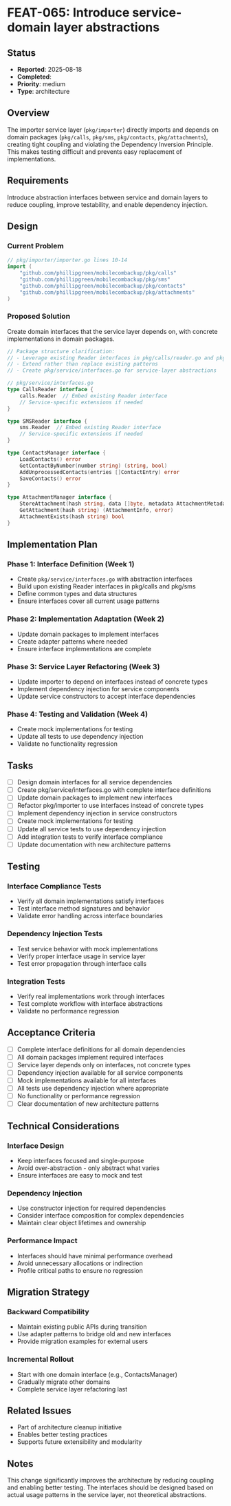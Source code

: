 # FEAT-065: Introduce service-domain layer abstractions

## Status
- **Reported**: 2025-08-18
- **Completed**: 
- **Priority**: medium
- **Type**: architecture

## Overview
The importer service layer (`pkg/importer`) directly imports and depends on domain packages (`pkg/calls`, `pkg/sms`, `pkg/contacts`, `pkg/attachments`), creating tight coupling and violating the Dependency Inversion Principle. This makes testing difficult and prevents easy replacement of implementations.

## Requirements
Introduce abstraction interfaces between service and domain layers to reduce coupling, improve testability, and enable dependency injection.

## Design
### Current Problem
```go
// pkg/importer/importer.go lines 10-14
import (
    "github.com/phillipgreen/mobilecombackup/pkg/calls"
    "github.com/phillipgreen/mobilecombackup/pkg/sms"
    "github.com/phillipgreen/mobilecombackup/pkg/contacts"
    "github.com/phillipgreen/mobilecombackup/pkg/attachments"
)
```

### Proposed Solution
Create domain interfaces that the service layer depends on, with concrete implementations in domain packages.

```go
// Package structure clarification:
// - Leverage existing Reader interfaces in pkg/calls/reader.go and pkg/sms/reader.go  
// - Extend rather than replace existing patterns
// - Create pkg/service/interfaces.go for service-layer abstractions

// pkg/service/interfaces.go
type CallsReader interface {
    calls.Reader  // Embed existing Reader interface
    // Service-specific extensions if needed
}

type SMSReader interface {
    sms.Reader  // Embed existing Reader interface  
    // Service-specific extensions if needed
}

type ContactsManager interface {
    LoadContacts() error
    GetContactByNumber(number string) (string, bool)
    AddUnprocessedContacts(entries []ContactEntry) error
    SaveContacts() error
}

type AttachmentManager interface {
    StoreAttachment(hash string, data []byte, metadata AttachmentMetadata) error
    GetAttachment(hash string) (AttachmentInfo, error)
    AttachmentExists(hash string) bool
}
```

## Implementation Plan
### Phase 1: Interface Definition (Week 1)
- Create `pkg/service/interfaces.go` with abstraction interfaces
- Build upon existing Reader interfaces in pkg/calls and pkg/sms
- Define common types and data structures
- Ensure interfaces cover all current usage patterns

### Phase 2: Implementation Adaptation (Week 2)
- Update domain packages to implement interfaces
- Create adapter patterns where needed
- Ensure interface implementations are complete

### Phase 3: Service Layer Refactoring (Week 3)
- Update importer to depend on interfaces instead of concrete types
- Implement dependency injection for service components
- Update service constructors to accept interface dependencies

### Phase 4: Testing and Validation (Week 4)
- Create mock implementations for testing
- Update all tests to use dependency injection
- Validate no functionality regression

## Tasks
- [ ] Design domain interfaces for all service dependencies
- [ ] Create pkg/service/interfaces.go with complete interface definitions
- [ ] Update domain packages to implement new interfaces
- [ ] Refactor pkg/importer to use interfaces instead of concrete types
- [ ] Implement dependency injection in service constructors
- [ ] Create mock implementations for testing
- [ ] Update all service tests to use dependency injection
- [ ] Add integration tests to verify interface compliance
- [ ] Update documentation with new architecture patterns

## Testing
### Interface Compliance Tests
- Verify all domain implementations satisfy interfaces
- Test interface method signatures and behavior
- Validate error handling across interface boundaries

### Dependency Injection Tests
- Test service behavior with mock implementations
- Verify proper interface usage in service layer
- Test error propagation through interface calls

### Integration Tests
- Verify real implementations work through interfaces
- Test complete workflow with interface abstractions
- Validate no performance regression

## Acceptance Criteria
- [ ] Complete interface definitions for all domain dependencies
- [ ] All domain packages implement required interfaces
- [ ] Service layer depends only on interfaces, not concrete types
- [ ] Dependency injection available for all service components
- [ ] Mock implementations available for all interfaces
- [ ] All tests use dependency injection where appropriate
- [ ] No functionality or performance regression
- [ ] Clear documentation of new architecture patterns

## Technical Considerations
### Interface Design
- Keep interfaces focused and single-purpose
- Avoid over-abstraction - only abstract what varies
- Ensure interfaces are easy to mock and test

### Dependency Injection
- Use constructor injection for required dependencies
- Consider interface composition for complex dependencies
- Maintain clear object lifetimes and ownership

### Performance Impact
- Interfaces should have minimal performance overhead
- Avoid unnecessary allocations or indirection
- Profile critical paths to ensure no regression

## Migration Strategy
### Backward Compatibility
- Maintain existing public APIs during transition
- Use adapter patterns to bridge old and new interfaces
- Provide migration examples for external users

### Incremental Rollout
- Start with one domain interface (e.g., ContactsManager)
- Gradually migrate other domains
- Complete service layer refactoring last

## Related Issues
- Part of architecture cleanup initiative
- Enables better testing practices
- Supports future extensibility and modularity

## Notes
This change significantly improves the architecture by reducing coupling and enabling better testing. The interfaces should be designed based on actual usage patterns in the service layer, not theoretical abstractions.